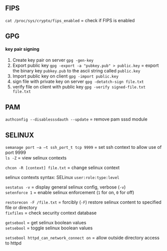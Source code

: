 ## FIPS

`cat /proc/sys/crypto/fips_enabled` = check if FIPS is enabled 


## GPG

#### key pair signing
1. Create key pair on server `gpg -gen-key`
2. Export public key `gpg -export -a "pubkey.pub" > public.key` = export the binary key `pubkey.pub` to the ascii string called `public.key`
3. Import public key on client `gpg -import public.key`
4. sign file with private key on server `gpg -detatch-sign file.txt`
5. verify file on client with public key `gpg -verify signed-file.txt file.txt`


## PAM

`authconfig --disablesssdauth --update` = remove pam sssd module


## SELINUX 

`semanage port –a –t ssh_port_t tcp 9999` = set ssh context to allow use of port 9999 \
`ls -Z` = view selinux contexts

`chcon -R [context] file.txt` = change selinux context 

selinux contexts syntax: SELinux `user:role:type:level`

`sestatus -v` = display general selinux config, verbose (`-v`) \
`setenforce 1` = enable selinux enforcement (`1` for on, `0` for off)

`restorecon -F /file.txt` = forcibly (`-F`) restore selinux content to specified file or directory \
`fixfiles` = check security context database

`getsebool` = get selinux boolean values \
`setsebool` = toggle selinux boolean values

`setsebool httpd_can_network_connect on` = allow outside directory access to httpd 
